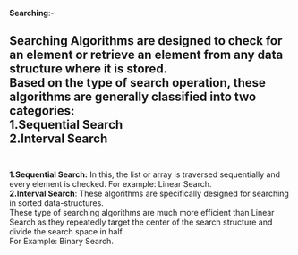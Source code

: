 
**Searching**:-<br>

Searching Algorithms are designed to check for an element or retrieve an element from any data structure where it is stored.<br>
Based on the type of search operation, these algorithms are generally classified into two categories:<br>
                                  1.Sequential Search<br>
                                  2.Interval Search<br>
<br>
---

**1.Sequential Search:** In this, the list or array is traversed sequentially and every element is checked. For example: Linear Search.<br>
**2.Interval Search**: These algorithms are specifically designed for searching in sorted data-structures.<br>
These type of searching algorithms are much more efficient than Linear Search as they repeatedly target the center of the search structure and divide the search space in half.<br>
For Example: Binary Search.<br>
